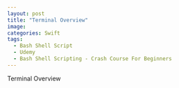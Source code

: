 ```yaml
---
layout: post
title: "Terminal Overview"
image:
categories: Swift
tags:
  - Bash Shell Script
  - Udemy
  - Bash Shell Scripting - Crash Course For Beginners
---
```



Terminal Overview

